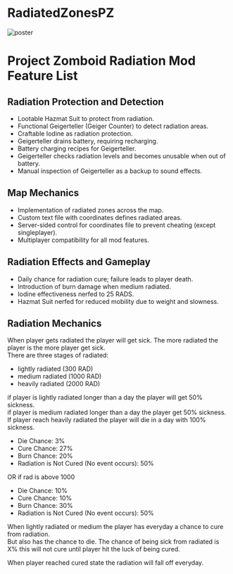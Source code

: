# RadiatedZonesPZ

![poster](https://github.com/Atophite/RadiatedZonesPZ/assets/14220576/1e210d50-c32f-443d-bec7-1933a599d9e9)

# Project Zomboid Radiation Mod Feature List

## Radiation Protection and Detection
- Lootable Hazmat Suit to protect from radiation.
- Functional Geigerteller (Geiger Counter) to detect radiation areas.
- Craftable Iodine as radiation protection.
- Geigerteller drains battery, requiring recharging.
- Battery charging recipes for Geigerteller.
- Geigerteller checks radiation levels and becomes unusable when out of battery.
- Manual inspection of Geigerteller as a backup to sound effects.

## Map Mechanics
- Implementation of radiated zones across the map.
- Custom text file with coordinates defines radiated areas.
- Server-sided control for coordinates file to prevent cheating (except singleplayer).
- Multiplayer compatibility for all mod features.

## Radiation Effects and Gameplay
- Daily chance for radiation cure; failure leads to player death.
- Introduction of burn damage when medium radiated.
- Iodine effectiveness nerfed to 25 RADS.
- Hazmat Suit nerfed for reduced mobility due to weight and slowness.

## Radiation Mechanics
When player gets radiated the player will get sick. The more radiated the player is the more player get sick.<br>
There are three stages of radiated:
- lightly radiated (300 RAD)
- medium radiated (1000 RAD)
- heavily radiated (2000 RAD)

if player is lightly radiated longer than a day the player will get 50% sickness. <br>
if player is medium radiated longer than a day the player get 50% sickness. <br>
If player reach heavily radiated the player will die in a day with 100% sickness. <br>

- Die Chance: 3%
- Cure Chance: 27%
- Burn Chance: 20%
- Radiation is Not Cured (No event occurs): 50%

OR if rad is above 1000
- Die Chance: 10%
- Cure Chance: 10%
- Burn Chance: 30%
- Radiation is Not Cured (No event occurs): 50%

When lightly radiated or medium the player has everyday a chance to cure from radiation. <br>
But also has the chance to die.
The chance of being sick from radiated is X% this will not cure until player hit the luck of being cured. <br>

When player reached cured state the radiation will fall off everyday. <br>


